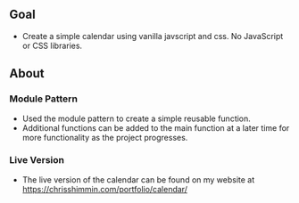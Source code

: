 ## Goal

- Create a simple calendar using vanilla javscript and css. No JavaScript or CSS libraries. 

## About 

### Module Pattern

- Used the module pattern to create a simple reusable function. 
- Additional functions can be added to the main function at a later time for more functionality as the project progresses.   

### Live Version 

- The live version of the calendar can be found on my website at https://chrisshimmin.com/portfolio/calendar/